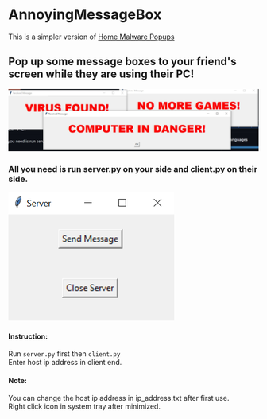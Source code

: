 # AnnoyingMessageBox
This is a simpler version of [Home Malware Popups](https://github.com/Spec-DY/HomeMalwarePopups)

## Pop up some message boxes to your friend's screen while they are using their PC!
![messagebox screenshot](pic/messagebox.png)
### All you need is run server.py on your side and client.py on their side.
![window screenshot](pic/window.png)
#### Instruction:
Run `server.py` first then `client.py`<br>
Enter host ip address in client end.
#### Note:
You can change the host ip address in ip_address.txt after first use.<br>
Right click icon in system tray after minimized.
